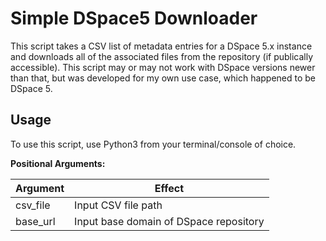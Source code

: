 # Simple DSpace5 Downloader

This script takes a CSV list of metadata entries for a DSpace 5.x instance and downloads all of the associated files from the repository (if publically accessible).
This script may or may not work with DSpace versions newer than that, but was developed for my own use case, which happened to be DSpace 5.

## Usage

To use this script, use Python3 from your terminal/console of choice.

**Positional Arguments:**

| Argument   | Effect                                 |
| ---------- | -------------------------------------- |
| csv_file   | Input CSV file path                    |
| base_url   | Input base domain of DSpace repository |